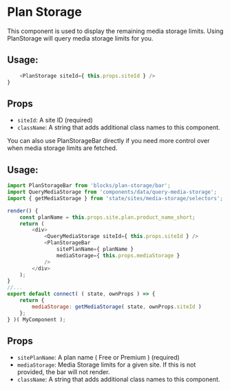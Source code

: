 # Plan Storage

This component is used to display the remaining media storage limits. Using PlanStorage
will query media storage limits for you.

## Usage:

```javascript
	<PlanStorage siteId={ this.props.siteId } />
}
```

## Props

- `siteId`: A site ID (required)
- `className`: A string that adds additional class names to this component.

You can also use PlanStorageBar directly if you need more control over when
media storage limits are fetched.

## Usage:

```javascript
import PlanStorageBar from 'blocks/plan-storage/bar';
import QueryMediaStorage from 'components/data/query-media-storage';
import { getMediaStorage } from 'state/sites/media-storage/selectors';

render() {
	const planName = this.props.site.plan.product_name_short;
	return (
		<div>
			<QueryMediaStorage siteId={ this.props.siteId } />
			<PlanStorageBar
				sitePlanName={ planName }
				mediaStorage={ this.props.mediaStorage }
			/>
		</div>
	);
}
//...
export default connect( ( state, ownProps ) => {
	return {
		mediaStorage: getMediaStorage( state, ownProps.siteId )
	};
} )( MyComponent );
```

## Props

- `sitePlanName`: A plan name ( Free or Premium ) (required)
- `mediaStorage`: Media Storage limits for a given site. If this is not provided, the bar will not render.
- `className`: A string that adds additional class names to this component.
